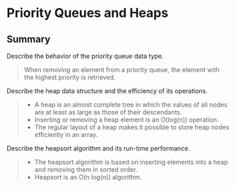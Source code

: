 # Priority Queues and Heaps

## Summary
  Describe the behavior of the priority queue data type.
>  When removing an element from a priority queue, the element with the highest priority is retrieved.

  Describe the heap data structure and the efficiency of its operations.
> * A heap is an almost complete tree in which the values of all nodes are at least as large as those of their descendants.
> * Inserting or removing a heap element is an O(log(n)) operation.
> * The regular layout of a heap makes it possible to store heap nodes efficiently in an array.

 Describe the heapsort algorithm and its run-time performance.
> * The heapsort algorithm is based on inserting elements into a heap and removing them in sorted order.
> * Heapsort is an O(n log(n)) algorithm.
